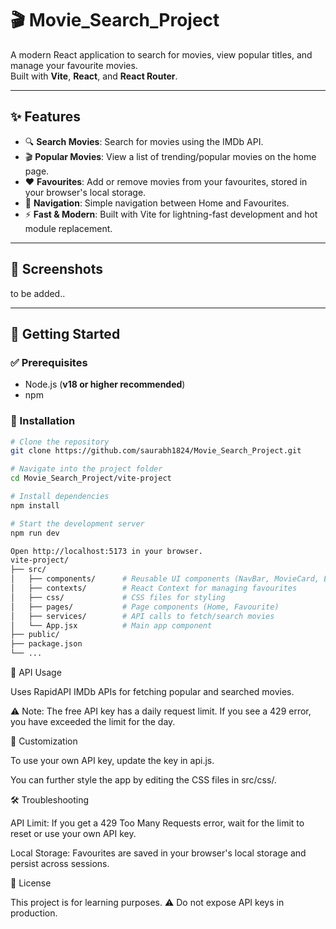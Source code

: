# 🎬 Movie_Search_Project

A modern React application to search for movies, view popular titles, and manage your favourite movies.  
Built with **Vite**, **React**, and **React Router**.

---

## ✨ Features
- 🔍 **Search Movies**: Search for movies using the IMDb API.  
- 🎬 **Popular Movies**: View a list of trending/popular movies on the home page.  
- ❤️ **Favourites**: Add or remove movies from your favourites, stored in your browser's local storage.  
- 🧭 **Navigation**: Simple navigation between Home and Favourites.  
- ⚡ **Fast & Modern**: Built with Vite for lightning-fast development and hot module replacement.  

---

## 📸 Screenshots
to be added..

---

## 🚀 Getting Started

### ✅ Prerequisites
- Node.js (**v18 or higher recommended**)  
- npm  

### 🔧 Installation
```bash
# Clone the repository
git clone https://github.com/saurabh1824/Movie_Search_Project.git

# Navigate into the project folder
cd Movie_Search_Project/vite-project

# Install dependencies
npm install

# Start the development server
npm run dev

Open http://localhost:5173 in your browser.
vite-project/
├── src/
│   ├── components/      # Reusable UI components (NavBar, MovieCard, ErrorBoundary)
│   ├── contexts/        # React Context for managing favourites
│   ├── css/             # CSS files for styling
│   ├── pages/           # Page components (Home, Favourite)
│   ├── services/        # API calls to fetch/search movies
│   └── App.jsx          # Main app component
├── public/
├── package.json
└── ...

```
🔑 API Usage

Uses RapidAPI IMDb APIs for fetching popular and searched movies.

⚠️ Note: The free API key has a daily request limit.
If you see a 429 error, you have exceeded the limit for the day.


🎨 Customization

To use your own API key, update the key in api.js.

You can further style the app by editing the CSS files in src/css/.


🛠 Troubleshooting

API Limit: If you get a 429 Too Many Requests error, wait for the limit to reset or use your own API key.

Local Storage: Favourites are saved in your browser's local storage and persist across sessions.

📜 License

This project is for learning purposes.
⚠️ Do not expose API keys in production.





